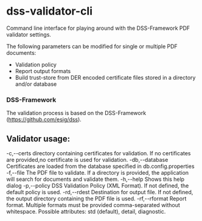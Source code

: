 # dss-validator-cli
Command line interface for playing around with the DSS-Framework PDF validator settings.

The following parameters can be modified for single or multiple PDF documents:
<ul>
<li>Validation policy</li>
<li>Report output formats</li>
<li>Build trust-store from DER encoded certificate files stored in a directory and/or database</li>
</ul>

### DSS-Framework
The validation process is based on the DSS-Framework (https://github.com/esig/dss).

## Validator usage:

-c,--certs <DIRECTORY> directory containing certificates for validation. If no certificates are provided,no certificate is used for validation.
-db,--database Certificates are loaded from the database specified in db.config.properties
-f,--file <PDF-FILE> The PDF file to validate. If a directory is provided, the application will search for documents and validate them.
-h,--help Shows this help dialog
-p,--policy <XML-FILE> DSS Validation Policy (XML Format). If not defined, the default policy is used.
-rd,--rdest <DIRECTORY> Destination for output file. If not defined, the output directory containing the PDF file is used.
-rf,--rformat <ATTRIBUTE> Report format. Multiple formats must be provided comma-separated without whitespace. Possible attributes: std (default), detail, diagnostic.
